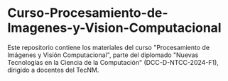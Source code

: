 # Curso-Procesamiento-de-Imagenes-y-Vision-Computacional
Este repositorio contiene los materiales del curso "Procesamiento de Imágenes y Visión Computacional", parte del diplomado "Nuevas Tecnologías en la Ciencia de la Computación" (DCC-D-NTCC-2024-F1), dirigido a docentes del TecNM.
